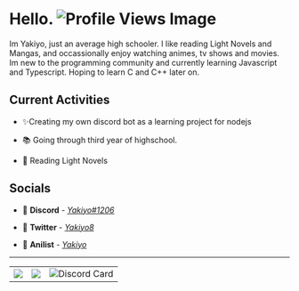 #  Hello. ![Profile Views Image](https://komarev.com/ghpvc/?username=Yakiyo)

Im Yakiyo, just an average high schooler. I like reading Light Novels and Mangas, and occassionally enjoy watching animes, tv shows and movies.
Im new to the programming community and currently learning Javascript and Typescript. Hoping to learn C and C++ later on.


## Current Activities

- ✨Creating my own discord bot as a learning project for nodejs

- 📚 Going through third year of highschool.

- 📘 Reading Light Novels

## Socials

- 🔗 **Discord** - [_Yakiyo#1206_](https://discords.com/bio/p/yakiyo)

- 🦜 **Twitter** - [_Yakiyo8_](https://twitter.com/user/Yakiyo8)

- 🍿 **Anilist** - [_Yakiyo_](https://anilist.co/user/763771)

<hr>

<table>
  <tr>
    <td align="center" style="padding=0;width=50%;">
      <img align="center" style="padding=0;" src="https://github-readme-stats.vercel.app/api?username=Yakiyo&show_icons=true&title_color=4F8CC9&text_color=9f9f9f&bg_color=00000000&hide_border=true&icon_color=4F8CC9&count_private=true"/>
    </td>
    <td align="center" style="padding=0;width=50%;">
      <img align="center" style="padding=0;" src="https://github-readme-stats.vercel.app/api/top-langs/?username=Yakiyo&layout=compact&show_icons=true&title_color=4F8CC9&text_color=9f9f9f&bg_color=00000000&hide_border=true&icon_color=00000000&count_private=true"/>
    </td>
    <td align="center" style="padding=0;width=50%;">
        <img align="center" style="padding=0;" alt="Discord Card" src="https://lanyard.cnrad.dev/api/695307292815654963?borderRadius=5pxidle&bg=00000000&borderRadius=0px&theme=dark&idleMessage=Dying%20in%20the%20middle%20of%20nowhere">
    </td>
  </tr>
</table>
<!-- Taken from didinele https://github.com/didinele/didinele -->
